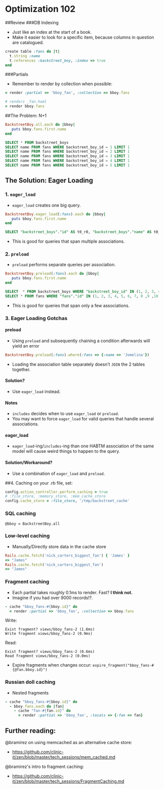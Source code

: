 # Optimization 102


##Review
###DB Indexing
* Just like an index at the start of a book.
* Make it easier to look for a specific item, because columns in question are catalogued.

```ruby
create table :fans do |t|
  t.string :name
  t.references :backstreet_boy, :index => true
end
```

###Partials
* Remember to render by collection when possible:

```ruby
= render :partial => 'bboy_fan', :collection => bboy.fans

# renders _fan.haml
= render bboy.fans
```

##The Problem: N+1
```ruby
BackstreetBoy.all.each do |bboy|
   puts bboy.fans.first.name
end
```

```sql
SELECT * FROM backstreet_boys
SELECT name FROM fans WHERE backstreet_boy_id = 1 LIMIT 1
SELECT name FROM fans WHERE backstreet_boy_id = 2 LIMIT 1
SELECT name FROM fans WHERE backstreet_boy_id = 3 LIMIT 1
SELECT name FROM fans WHERE backstreet_boy_id = 4 LIMIT 1
SELECT name FROM fans WHERE backstreet_boy_id = 5 LIMIT 1
```
   
## The Solution: Eager Loading
### 1. `eager_load`
* `eager_load` creates one big query.
```ruby
BackstreetBoy.eager_load(:fans).each do |bboy|
   puts bboy.fans.first.name
end
```

```sql
SELECT "backstreet_boys"."id" AS t0_r0, "backstreet_boys"."name" AS t0_r1, "fans"."id" AS t1_r0, "fans"."name" AS t1_r1 LEFT OUTER JOIN "backstreet_boys_fans" ON "backstreet_boys_fans"."backstreet_boy_id" = "backstreet_boys"."id" LEFT OUTER JOIN "fans" ON "fans"."id" = "backstreet_boys_fans"."fan_id" WHERE "backstreet_boys"."id"
```

* This is good for queries that span multiple associations.

### 2. `preload`
* `preload` performs separate queries per association.
```ruby
BackstreetBoy.preload(:fans).each do |bboy|
   puts bboy.fans.first.name
end
```

```sql
SELECT  * FROM backstreet_boys WHERE "backstreet_boy_id" IN (1, 2, 3, 4, 5)
SELECT * FROM fans WHERE "fans"."id" IN (1, 2, 3, 4, 5, 6, 7, 8 ,9 ,10, 11, 12, 13, 14, 15, 16, 17, 18, 19, 20)
```

* This is good for queries that span only a few associations.

### 3. Eager Loading Gotchas

#### preload
* Using `preload` and subsequently chaining a condition afterwards will yield an error
```ruby
BackstreetBoy.preload(:fans).where(:fans => {:name => 'Jomelina'})
```
* Loading the association table separately doesn't `JOIN` the 2 tables together.

#### Solution?

* Use `eager_load` instead.

#### Notes
* `includes` decides when to use `eager_load` or `preload`.
* You may want to force `eager_load` for valid queries that handle several associations.

#### eager_load
* `eager_load`-ing/`includes`-ing than one HABTM association of the same model will cause weird things to happen to the query.

#### Solution/Workaround?
* Use a combination of `eager_load` and `preload`.

##4. Caching
on your <environment>.rb file, set:

```ruby
config.action_controller.perform_caching = true
# :file_store, :memory_store, :mem_cache_store
config.cache_store = :file_store, '/tmp/backstreet_cache'
```
### SQL caching
`@bboy = BackstreetBoy.all`

### Low-level caching
* Manually/Directly store data in the cache store
```ruby
Rails.cache.fetch('nick_carters_biggest_fan') { 'James' }
=> "James"
Rails.cache.fetch('nick_carters_biggest_fan')
=> "James"
```

### Fragment caching

* Each partial takes roughly 0.1ms to render. Fast? **I think not.**
* Imagine if you had over 9000 records!?.

```ruby
- cache "bboy_fans-#{bboy.id}" do
  = render :partial => 'bboy_fan', :collection => bboy.fans
```

Write:
```
Exist fragment? views/bboy_fans-2 (1.6ms)
Write fragment views/bboy_fans-2 (0.9ms)
```

Read:
```
Exist fragment? views/bboy_fans-2 (0.6ms)
Read fragment views/bboy_fans-2 (0.0ms)
```

* Expire fragments when changes occur:
`expire_fragment("bboy_fans-#{@fan.bboy.id}")`

### Russian doll caching
* Nested fragments

```ruby
- cache "bboy_fans-#{bboy.id}" do
  - bboy.fans.each do |fan|
    - cache "fan-#{fan.id}" do
      = render :partial => 'bboy_fan', :locals => {:fan => fan}
```

## Further reading:
@bramirez on using memcached as an alternative cache store:
* https://github.com/clinic-it/zen/blob/master/tech_sessions/mem_cached.md

@bramirez's intro to fragment caching:
* https://github.com/clinic-it/zen/blob/master/tech_sessions/FragmentCaching.md
